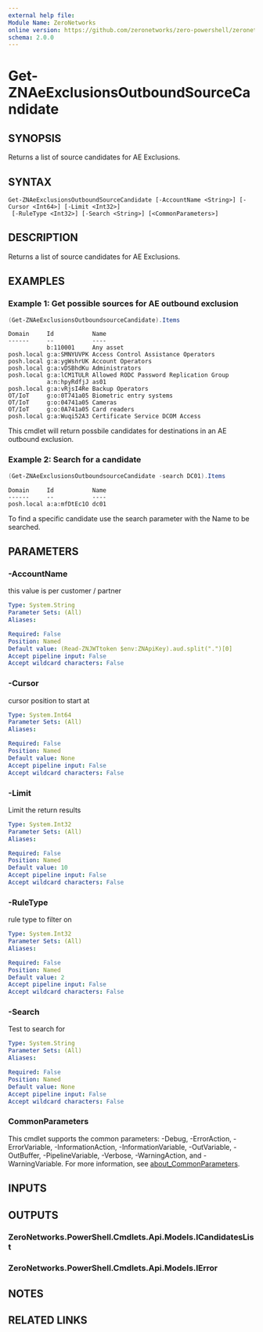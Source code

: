 ```yaml
---
external help file:
Module Name: ZeroNetworks
online version: https://github.com/zeronetworks/zero-powershell/zeronetworks/get-znaeexclusionsoutboundsourcecandidate
schema: 2.0.0
---
```


# Get-ZNAeExclusionsOutboundSourceCandidate

## SYNOPSIS
Returns a list of source candidates for AE Exclusions.

## SYNTAX

```
Get-ZNAeExclusionsOutboundSourceCandidate [-AccountName <String>] [-Cursor <Int64>] [-Limit <Int32>]
 [-RuleType <Int32>] [-Search <String>] [<CommonParameters>]
```

## DESCRIPTION
Returns a list of source candidates for AE Exclusions.

## EXAMPLES

### Example 1: Get possible sources for AE outbound exclusion
```powershell
(Get-ZNAeExclusionsOutboundsourceCandidate).Items
```

```output
Domain     Id           Name
------     --           ----
           b:110001     Any asset
posh.local g:a:SMNYUVPK Access Control Assistance Operators
posh.local g:a:ygWshrUK Account Operators
posh.local g:a:vDSBhdKu Administrators
posh.local g:a:lCM1TULR Allowed RODC Password Replication Group
           a:n:hpyRdfjJ as01
posh.local g:a:vRjsI4Re Backup Operators
OT/IoT     g:o:0T741a05 Biometric entry systems
OT/IoT     g:o:04741a05 Cameras
OT/IoT     g:o:0A741a05 Card readers
posh.local g:a:Wuqi52A3 Certificate Service DCOM Access
```

This cmdlet will return possbile candidates for destinations in an AE outbound exclusion.

### Example 2: Search for a candidate
```powershell
(Get-ZNAeExclusionsOutboundsourceCandidate -search DC01).Items
```

```output
Domain     Id           Name
------     --           ----
posh.local a:a:mfDtEc1O dc01
```

To find a specific candidate use the search parameter with the Name to be searched.

## PARAMETERS

### -AccountName
this value is per customer / partner

```yaml
Type: System.String
Parameter Sets: (All)
Aliases:

Required: False
Position: Named
Default value: (Read-ZNJWTtoken $env:ZNApiKey).aud.split(".")[0]
Accept pipeline input: False
Accept wildcard characters: False
```

### -Cursor
cursor position to start at

```yaml
Type: System.Int64
Parameter Sets: (All)
Aliases:

Required: False
Position: Named
Default value: None
Accept pipeline input: False
Accept wildcard characters: False
```

### -Limit
Limit the return results

```yaml
Type: System.Int32
Parameter Sets: (All)
Aliases:

Required: False
Position: Named
Default value: 10
Accept pipeline input: False
Accept wildcard characters: False
```

### -RuleType
rule type to filter on

```yaml
Type: System.Int32
Parameter Sets: (All)
Aliases:

Required: False
Position: Named
Default value: 2
Accept pipeline input: False
Accept wildcard characters: False
```

### -Search
Test to search for

```yaml
Type: System.String
Parameter Sets: (All)
Aliases:

Required: False
Position: Named
Default value: None
Accept pipeline input: False
Accept wildcard characters: False
```

### CommonParameters
This cmdlet supports the common parameters: -Debug, -ErrorAction, -ErrorVariable, -InformationAction, -InformationVariable, -OutVariable, -OutBuffer, -PipelineVariable, -Verbose, -WarningAction, and -WarningVariable. For more information, see [about_CommonParameters](http://go.microsoft.com/fwlink/?LinkID=113216).

## INPUTS

## OUTPUTS

### ZeroNetworks.PowerShell.Cmdlets.Api.Models.ICandidatesList

### ZeroNetworks.PowerShell.Cmdlets.Api.Models.IError

## NOTES

## RELATED LINKS

